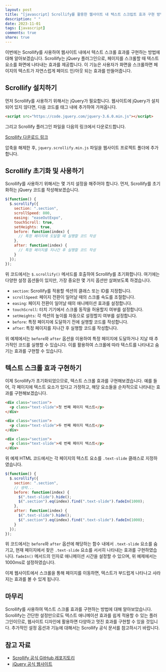 ```yaml
---
layout: post
title: "[javascript] Scrollify를 활용한 웹사이트 내 텍스트 스크립트 효과 구현 방법"
description: " "
date: 2023-11-01
tags: [javascript]
comments: true
share: true
---
```


이번에는 Scrollify를 사용하여 웹사이트 내에서 텍스트 스크롤 효과를 구현하는 방법에 대해 알아보겠습니다. Scrollify는 jQuery 플러그인으로, 페이지를 스크롤할 때 텍스트 요소를 화면에 나타내는 효과를 제공합니다. 이 기능은 사용자가 화면을 스크롤하면 페이지의 텍스트가 자연스럽게 페이드 인/아웃 되는 효과를 만들어줍니다.

## Scrollify 설치하기

먼저 Scrollify를 사용하기 위해서는 jQuery가 필요합니다. 웹사이트에 jQuery가 설치되어 있지 않다면, 다음 코드를 <head> 태그 내에 추가하여 가져옵니다.

```html
<script src="https://code.jquery.com/jquery-3.6.0.min.js"></script>
```

그리고 Scrollify 플러그인 파일을 다음의 링크에서 다운로드합니다.

[Scrollify 다운로드 링크](https://github.com/lukehaas/Scrollify/archive/refs/tags/v1.0.20.zip)

압축을 해제한 후, `jquery.scrollify.min.js` 파일을 웹사이트 프로젝트 폴더에 추가합니다.

## Scrollify 초기화 및 사용하기

Scrollify를 사용하기 위해서는 몇 가지 설정을 해주어야 합니다. 먼저, Scrollify를 초기화하는 jQuery 코드를 작성해보겠습니다.

```javascript
$(function() {
  $.scrollify({
    section: ".section",
    scrollSpeed: 800,
    easing: "easeOutExpo",
    touchScroll: true,
    setHeights: true,
    before: function(index) {
      // 특정 페이지에 도달할 때 실행할 코드 작성
    },
    after: function(index) {
      // 특정 페이지를 지나간 후 실행할 코드 작성
    }
  });
});
```

위 코드에서는 `$.scrollify()` 메서드를 호출하여 Scrollify를 초기화합니다. 여기에는 다양한 설정 옵션들이 있지만, 가장 중요한 몇 가지 옵션만 살펴보도록 하겠습니다.

- `section`: Scrollify를 적용할 섹션의 클래스 또는 ID를 지정합니다.
- `scrollSpeed`: 페이지 전환이 일어날 때의 스크롤 속도를 조절합니다.
- `easing`: 페이지 전환이 일어날 때의 애니메이션 효과를 설정합니다.
- `touchScroll`: 터치 기기에서 스크롤 동작을 허용할지 여부를 설정합니다.
- `setHeights`: 각 섹션의 높이를 자동으로 설정할지 여부를 설정합니다.
- `before`: 특정 페이지에 도달하기 전에 실행할 코드를 작성합니다.
- `after`: 특정 페이지를 지나간 후 실행할 코드를 작성합니다.

위 예제에서는 `before`와 `after` 옵션을 이용하여 특정 페이지에 도달하거나 지날 때 추가적인 코드를 실행할 수 있습니다. 이를 활용하여 스크롤에 따라 텍스트를 나타내고 숨기는 효과를 구현할 수 있습니다.

## 텍스트 스크롤 효과 구현하기

이제 Scrollify가 초기화되었으므로, 텍스트 스크롤 효과를 구현해보겠습니다. 예를 들어, 각 페이지에 텍스트 요소가 있다고 가정하고, 해당 요소들을 순차적으로 나타내는 효과를 구현해보겠습니다.

```html
<div class="section">
  <p class="text-slide">첫 번째 페이지 텍스트</p>
</div>

<div class="section">
  <p class="text-slide">두 번째 페이지 텍스트</p>
</div>

<div class="section">
  <p class="text-slide">세 번째 페이지 텍스트</p>
</div>
```

위 예제 HTML 코드에서는 각 페이지의 텍스트 요소를 `.text-slide` 클래스로 지정하였습니다.

```javascript
$(function() {
  $.scrollify({
    section: ".section",
    // 생략...
    before: function(index) {
      $(".text-slide").hide();
      $(".section").eq(index).find(".text-slide").fadeIn(1000);
    },
    after: function(index) {
      $(".text-slide").hide();
      $(".section").eq(index).find(".text-slide").fadeIn(1000);
    }
  });
});
```

위 코드에서는 `before`와 `after` 옵션에 해당하는 함수 내에서 `.text-slide` 요소를 숨기고, 현재 페이지에서 찾은 `.text-slide` 요소를 서서히 나타내는 효과를 구현하였습니다. `fadeIn()` 메서드의 인자로 애니메이션 시간을 설정할 수 있으며, 위 예제에서는 1000ms로 설정하였습니다.

이제 웹사이트에서 스크롤을 통해 페이지를 이동하면, 텍스트가 부드럽게 나타나고 사라지는 효과를 볼 수 있게 됩니다.

## 마무리

Scrollify를 사용하여 텍스트 스크롤 효과를 구현하는 방법에 대해 알아보았습니다. Scrollify는 간단한 설정만으로도 텍스트 애니메이션 효과를 쉽게 적용할 수 있는 플러그인이므로, 웹사이트 디자인에 활용하면 다양하고 멋진 효과를 구현할 수 있을 것입니다. 추가적인 설정 옵션과 기능에 대해서는 Scrollify 공식 문서를 참고하시기 바랍니다.

## 참고 자료

- [Scrollify 공식 GitHub 레포지토리](https://github.com/lukehaas/Scrollify)
- [jQuery 공식 웹사이트](https://jquery.com/)